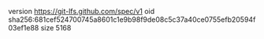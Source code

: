version https://git-lfs.github.com/spec/v1
oid sha256:681cef524700745a8601c1e9b98f9de08c5c37a40ce0755efb20594f03ef1e88
size 5168

